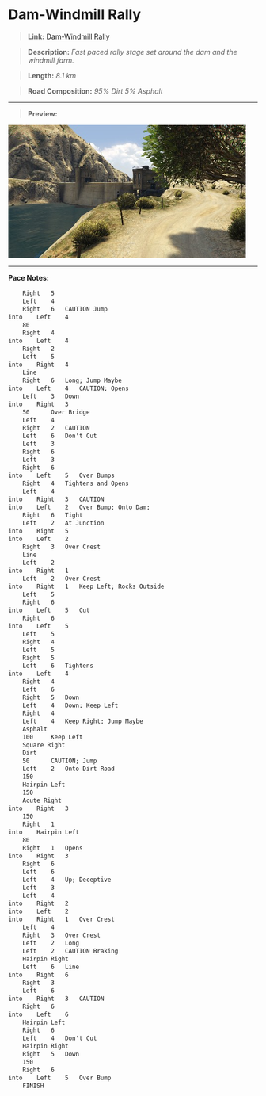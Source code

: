 
# Dam-Windmill Rally

> **Link:** [Dam-Windmill Rally](https://socialclub.rockstargames.com/job/gtav/wfscmxwKxUuDTrcO0xv_0Q)

> **Description:** 
> *Fast paced rally stage set around the dam and the windmill farm.*

> **Length:** *8.1 km*
 
> **Road Composition:**
> *95% Dirt*
> *5% Asphalt*
---
> **Preview:**

![dam-windmill-rally.jpg](previews/dam-windmill-rally.jpg)

---


**Pace Notes:**

		Right	5
		Left 	4
		Right	6	CAUTION Jump
	into	Left 	4
		80
		Right	4
	into	Left	4
		Right	2
		Left	5
	into	Right	4	
		Line
		Right	6	Long; Jump Maybe
	into	Left	4	CAUTION; Opens
		Left	3	Down
	into	Right	3
		50		Over Bridge
		Left 	4
		Right 	2	CAUTION
		Left	6	Don't Cut
		Left	3
		Right	6
		Left	3
		Right	6
	into	Left	5	Over Bumps
		Right	4	Tightens and Opens
		Left	4
	into	Right	3	CAUTION
	into	Left	2	Over Bump; Onto Dam; 
		Right	6	Tight
		Left	2	At Junction
	into	Right 	5
	into	Left	2
		Right	3	Over Crest
		Line
		Left	2
	into	Right	1
		Left	2	Over Crest
	into	Right	1	Keep Left; Rocks Outside
		Left	5
		Right	6
	into	Left	5	Cut
		Right	6
	into	Left	5
		Left	5
		Right	4
		Left	5
		Right	5
		Left	6	Tightens
	into	Left	4
		Right	4
		Left	6
		Right	5	Down
		Left	4	Down; Keep Left
		Right	4
		Left	4	Keep Right; Jump Maybe
		Asphalt
		100		Keep Left
		Square Right
		Dirt
		50		CAUTION; Jump
		Left	2	Onto Dirt Road
		150
		Hairpin Left
		150
		Acute Right
	into	Right	3
		150
		Right	1
	into	Hairpin Left
		80
		Right	1	Opens
	into	Right	3
		Right	6
		Left	6
		Left	4	Up; Deceptive
		Left	3
		Left	4
	into	Right	2
	into	Left	2
	into	Right	1	Over Crest
		Left	4
		Right	3	Over Crest
		Left	2	Long
		Left	2	CAUTION Braking
		Hairpin Right
		Left	6	Line
	into	Right	6
		Right	3	
		Left	6
	into	Right	3	CAUTION
		Right	6
	into	Left	6
		Hairpin Left
		Right	6
		Left	4	Don't Cut
		Hairpin	Right
		Right	5	Down
		150
		Right	6
	into	Left	5	Over Bump
		FINISH
